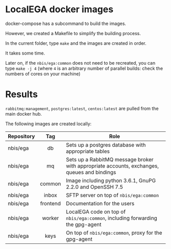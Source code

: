 # LocalEGA docker images

docker-compose has a subcommand to build the images.

However, we created a Makefile to simplify the building process.

In the current folder, type `make` and the images are created in order.

It takes some time.

Later on, if the `nbis/ega:common` does not need to be recreated, you
can type `make -j 4` (where `4` is an arbitrary number of parallel
builds: check the numbers of cores on your machine)

# Results

`rabbitmq:management`, `postgres:latest`, `centos:latest` are pulled from the main docker hub.

The following images are created locally:

| Repository | Tag      | Role |
|------------|:--------:|------|
| nbis/ega   | db       | Sets up a postgres database with appropriate tables |
| nbis/ega   | mq       | Sets up a RabbitMQ message broker with appropriate accounts, exchanges, queues and bindings |
| nbis/ega   | common   | Image including python 3.6.1, GnuPG 2.2.0 and OpenSSH 7.5 |
| nbis/ega   | inbox    | SFTP server on top of `nbis/ega:common` |
| nbis/ega   | frontend | Documentation for the users |
| nbis/ega   | worker   | LocalEGA code on top of `nbis/ega:common`, including forwarding the gpg-agent |
| nbis/ega   | keys     | On top of `nbis/ega:common`, proxy for the gpg-agent |
